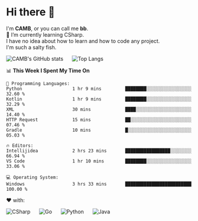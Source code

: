 # Hi there 👋
<!--
**CAMB-dev/CAMB-dev** is a ✨ _special_ ✨ repository because its `README.md` (this file) appears on your GitHub profile.

Here are some ideas to get you started:

- 🔭 I’m currently working on ...
- 🌱 I’m currently learning ...
- 👯 I’m looking to collaborate on ...
- 🤔 I’m looking for help with ...
- 💬 Ask me about ...
- 📫 How to reach me: ...
- 😄 Pronouns: ...
- ⚡ Fun fact: ...
-->
 I'm **CAMB**, or you can call me **bb**.  
 🌱 I’m currently learning CSharp.  
 I have no idea about how to learn and how to code any project.  
 I'm such a salty fish.
 
 
![CAMB's GitHub stats](https://github-readme-stats.vercel.app/api?username=CAMB-dev&show_icons=true&theme=tokyonight)
&nbsp;&nbsp;&nbsp;&nbsp;
![Top Langs](https://github-readme-stats.vercel.app/api/top-langs/?username=CAMB-dev&langs_count=5&theme=tokyonight)


<!--START_SECTION:waka-->
📊 **This Week I Spent My Time On** 

```text
💬 Programming Languages: 
Python                   1 hr 9 mins         ████████░░░░░░░░░░░░░░░░░   32.60 % 
Kotlin                   1 hr 9 mins         ████████░░░░░░░░░░░░░░░░░   32.29 % 
XML                      30 mins             ████░░░░░░░░░░░░░░░░░░░░░   14.40 % 
HTTP Request             15 mins             ██░░░░░░░░░░░░░░░░░░░░░░░   07.46 % 
Gradle                   10 mins             █░░░░░░░░░░░░░░░░░░░░░░░░   05.03 % 

🔥 Editors: 
Intellijidea             2 hrs 23 mins       █████████████████░░░░░░░░   66.94 % 
VS Code                  1 hr 10 mins        ████████░░░░░░░░░░░░░░░░░   33.06 % 

💻 Operating System: 
Windows                  3 hrs 33 mins       █████████████████████████   100.00 % 
```


<!--END_SECTION:waka-->


❤ with:

![CSharp](https://img.shields.io/badge/CSharp-%23512BD4?style=for-the-badge&logo=.net)
&nbsp;&nbsp;&nbsp;&nbsp;
![Go](https://img.shields.io/badge/Go-000000?style=for-the-badge&logo=go)
&nbsp;&nbsp;&nbsp;&nbsp;
![Python](https://img.shields.io/badge/Python-000000?style=for-the-badge&logo=python)
&nbsp;&nbsp;&nbsp;&nbsp;
![Java](https://img.shields.io/badge/Java-964B00?style=for-the-badge&logo=openjdk)
